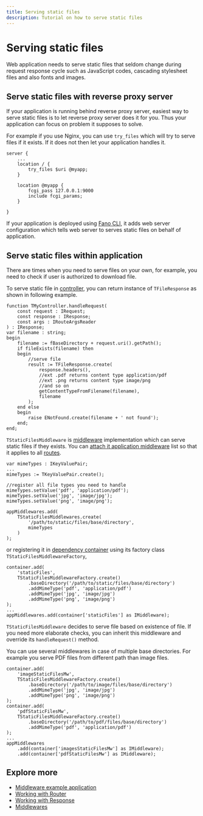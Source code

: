 ```yaml
---
title: Serving static files
description: Tutorial on how to serve static files
---
```


<h1 class="major">Serving static files</h1>

Web application needs to serve static files that seldom change during
request response cycle such as JavaScript codes, cascading stylesheet files and also fonts and images.

## Serve static files with reverse proxy server
If your application is running behind reverse proxy server, easiest way to serve static files is to let reverse proxy server does it for you. Thus your application can focus on problem it supposes to solve.

For example if you use Nginx, you can use `try_files` which will try to serve files if it exists. If it does not then let your application handles it.

```
server {
    ...
    location / {
        try_files $uri @myapp;
    }

    location @myapp {
        fcgi_pass 127.0.0.1:9000
        include fcgi_params;
    }

}
```

If your application is deployed using [Fano CLI](/deployment), it adds web server configuration which tells web server to serves static files on behalf of application.

## Serve static files within application

There are times when you need to serve files on your own, for example, you need to check if user is authorized to download file.

To serve static file in [controller](/working-with-controllers), you can return instance of `TFileResponse` as shown in following example.

```
function TMyController.handleRequest(
    const request : IRequest;
    const response : IResponse;
    const args : IRouteArgsReader
) : IResponse;
var filename : string;
begin
    filename := fBaseDirectory + request.uri().getPath();
    if fileExists(filename) then
    begin
        //serve file
        result := TFileResponse.create(
            response.headers(),
            //ext .pdf returns content type application/pdf
            //ext .png returns content type image/png
            //and so on
            getContentTypeFromFilename(filename),
            filename
        );
    end else
    begin
        raise ENotFound.create(filename + ' not found');
    end;
end;
```

`TStaticFilesMiddleware` is [middleware](/middlewares) implementation which can serve static files if they exists. You can [attach it application middleware](/middlewares#attaching-middleware-to-application-middleware) list so that it applies to all [routes](/working-with-router).

```
var mimeTypes : IKeyValuePair;
...
mimeTypes := TKeyValuePair.create();

//register all file types you need to handle
mimeTypes.setValue('pdf', 'application/pdf');
mimeTypes.setValue('jpg', 'image/jpg');
mimeTypes.setValue('png', 'image/png');

appMiddlewares.add(
    TStaticFilesMiddlewares.create(
        '/path/to/static/files/base/directory',
        mimeTypes
    )
);
```

or registering it in [dependency container](/dependency-container) using its factory class `TStaticFilesMiddlewareFactory`,

```
container.add(
    'staticFiles',
    TStaticFilesMiddlewareFactory.create()
        .baseDirectory('/path/to/static/files/base/directory')
        .addMimeType('pdf', 'application/pdf')
        .addMimeType('jpg', 'image/jpg')
        .addMimeType('png', 'image/png')
);
...
appMiddlewares.add(container['staticFiles'] as IMiddleware);
```

`TStaticFilesMiddleware` decides to serve file based on existence of file. If you need more elaborate checks, you can inherit this middleware and override its `handleRequest()` method.

You can use several middlewares in case of multiple base directories. For example
you serve PDF files from different path than image files.

```
container.add(
    'imageStaticFilesMw',
    TStaticFilesMiddlewareFactory.create()
        .baseDirectory('/path/to/image/files/base/directory')
        .addMimeType('jpg', 'image/jpg')
        .addMimeType('png', 'image/png')
);
container.add(
    'pdfStaticFilesMw',
    TStaticFilesMiddlewareFactory.create()
        .baseDirectory('/path/to/pdf/files/base/directory')
        .addMimeType('pdf', 'application/pdf')
);
...
appMiddlewares
    .add(container['imagesStaticFilesMw'] as IMiddleware);
    .add(container['pdfStaticFilesMw'] as IMiddleware);
```
## Explore more

- [Middleware example application](/examples)
- [Working with Router](/working-with-router)
- [Working with Response](/working-with-response)
- [Middlewares](/middlewares)
